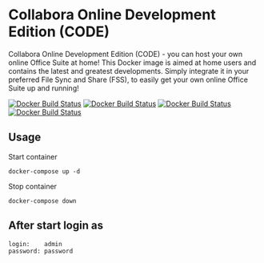 # Collabora Online Development Edition (CODE)

Collabora Online Development Edition (CODE) - you can host your own online Office Suite at home! This Docker image is aimed at home users and contains the latest and greatest developments. Simply integrate it in your preferred File Sync and Share (FSS), to easily get your own online Office Suite up and running!

[![Docker Build Status](https://img.shields.io/docker/build/sfoxdev/collabora-code.svg?style=flat-square)]()
[![Docker Build Status](https://img.shields.io/docker/automated/sfoxdev/collabora-code.svg?style=flat-square)]()
[![Docker Build Status](https://img.shields.io/docker/pulls/sfoxdev/collabora-code.svg?style=flat-square)]()
[![Docker Build Status](https://img.shields.io/docker/stars/sfoxdev/collabora-code.svg?style=flat-square)]()

## Usage

Start container
```
docker-compose up -d
```
Stop container
```
docker-compose down
```

## After start login as
```
login:    admin
password: password
```
